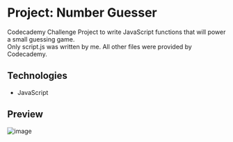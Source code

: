 # Project: Number Guesser
Codecademy Challenge Project to write JavaScript functions that will power a small guessing game.<br>
Only script.js was written by me. All other files were provided by Codecademy.

## Technologies
- JavaScript

## Preview
![image](https://user-images.githubusercontent.com/94674653/150295221-c734bb6b-88a3-438f-8eb9-fec4753741ae.png)
